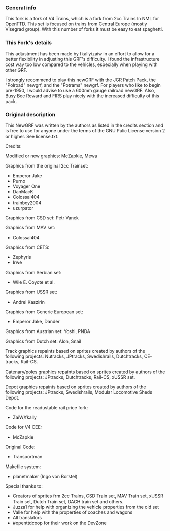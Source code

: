 
### General info

This fork is a fork of V4 Trains, which is a fork from 2cc Trains In NML for OpenTTD. This set is focused on trains from Central Europe (mostly Visegrad group). With this number of forks it must be easy to eat spaghetti.

### This Fork's details
This adjustment has been made by fkally/zaiw in an effort to allow for a better flexibility in adjusting this GRF's difficulty. I found the infrastructure cost way too low compared to the vehicles, especially when playing with other GRF.

I strongly recommend to play this newGRF with the JGR Patch Pack, the "Polroad" newgrf, and the "Potrams" newgrf. For players who like to begin pre-1950, I would advise to use a 600mm gauge railroad newGRF. Also, Busy Bee Reward and FIRS play nicely with the increased difficulty of this pack.

### Original description
This NewGRF was written by the authors as listed in the credits section
and is free to use for anyone under the terms of the GNU Pulic License
version 2 or higher. See license.txt.

Credits:

Modified or new graphics:
McZapkie, Mewa

Graphics from the original 2cc Trainset:
- Emperor Jake
- Purno
- Voyager One
- DanMacK
- Colossal404
- trainboy2004
- uzurpator

Graphics from CSD set:
Petr Vanek

Graphics from MAV set:
- Colossal404

Graphics from CETS:
- Zephyris
- Irwe

Graphics from Serbian set:
- Wile E. Coyote et al.

Graphics from USSR set:
- Andrei Kaszirin

Graphics from Generic European set:
- Emperor Jake, Dander

Graphics from Austrian set:
Yoshi, PNDA

Graphics from Dutch set:
Alon, Snail

Track graphics repaints based on sprites created by authors of the following projects:
Nutracks, JPtracks, Swedishrails, Dutchtracks, CE-tracks, Rail-CS.

Catenary/poles graphics repaints based on sprites created by authors of the following projects:
JPtracks, Dutchtracks, Rail-CS, xUSSR set.

Depot graphics repaints based on sprites created by authors of the following projects:
JPtracks, Swedishrails, Modular Locomotive Sheds Depot.

Code for the readustable rail price fork:
- ZaiW/fkally

Code for V4 CEE:
- McZapkie

Original Code:
- Transportman

Makefile system:
- planetmaker (Ingo von Borstel)

Special thanks to:
- Creators of sprites frm 2cc Trains, CSD Train set, MAV Train set, xUSSR Train set, Dutch Train set, DACH train set and others.
- Juzza1 for help with organizing the vehicle properties from the old set
- Valle for help with the properties of coaches and wagons
- All translators
- #openttdcoop for their work on the DevZone